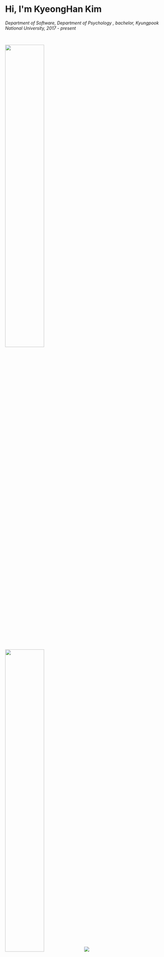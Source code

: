 

<!--
**123rudgks/123rudgks** is a ✨ _special_ ✨ repository because its `README.md` (this file) appears on your GitHub profile.

Here are some ideas to get you started:



- 🔭 I’m currently working on ...
- 🌱 I’m currently learning ...
- 👯 I’m looking to collaborate on ...
- 🤔 I’m looking for help with ...
- 💬 Ask me about ...
- 📫 How to reach me: ...
- 😄 Pronouns: ...
- ⚡ Fun fact: ...
-->


<h1> Hi, I'm KyeongHan Kim </h1>

<p align="center">
  <em>
    <p>
      Department of Software, Department of Psychology , bachelor, Kyungpook National University, 2017 - present
        <a href="" <img src= "https://www.knu.ac.kr/wbbs/wbbs/main/main.action" height="30px" /> </a>
    </p>
  
  </em>
</p>
  
<br/>

<p align="left">
  <img height="50%" width="auto" src ="https://github-readme-stats.vercel.app/api?username=123rudgks&show_icons=true&count_private=true&theme=darcula&hide_border=true&hide=issues,contribs&bg_color=00000000">
  <img height="50%" width="auto" src ="https://github-readme-stats.vercel.app/api/top-langs/?username=123rudgks&layout=compact&hide_border=true&theme=darcula&bg_color=00000000&langs_count=6&hide=jupyter%20notebook,tex,css,php">
  <img src ="https://github-readme-streak-stats.herokuapp.com?user=123rudgks&theme=darcula&hide_border=true&background=FFFFFF00">
  <br>
  <br>
</p>
 


<h2> My tech stack </h2>

![HTML5](https://img.shields.io/badge/-HTML5-F05032??style=for-the-badge&logo=html5&logoColor=ffffff)
![CSS3](https://img.shields.io/badge/-CSS3-007ACC??style=for-the-badge&logo=css3)
![JavaScript](https://img.shields.io/badge/-JavaScript-%23F7DF1C??style=for-the-badge&logo=javascript&logoColor=000000&labelColor=%23F7DF1C&color=%23FFCE5A)
![TypeScript](https://img.shields.io/badge/-TypeScript-007ACC??style=for-the-badge&logo=typescript&logoColor=white)
![React](https://img.shields.io/badge/-React-222222??style=for-the-badge&logo=react)
![Git](https://img.shields.io/badge/-Git-F05032??style=for-the-badge&logo=git&logoColor=ffffff)
![Docker](https://img.shields.io/badge/-Docker-46a2f1??style=for-the-badge&logo=docker&logoColor=ffffff)







